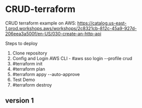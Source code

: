 # CRUD-terraform
CRUD terraform example on AWS:
https://catalog.us-east-1.prod.workshops.aws/workshops/2c8321cb-812c-45a9-927d-206eea3a500f/en-US/030-create-an-http-api

Steps to deploy
1. Clone repository
2. Config and Login AWS CLI - #aws sso login --profile crud
3. #terraform init
4. #terraform plan
5. #terraform appy --auto-approve
6. Test Demo
7. #terraform destroy

## version 1
